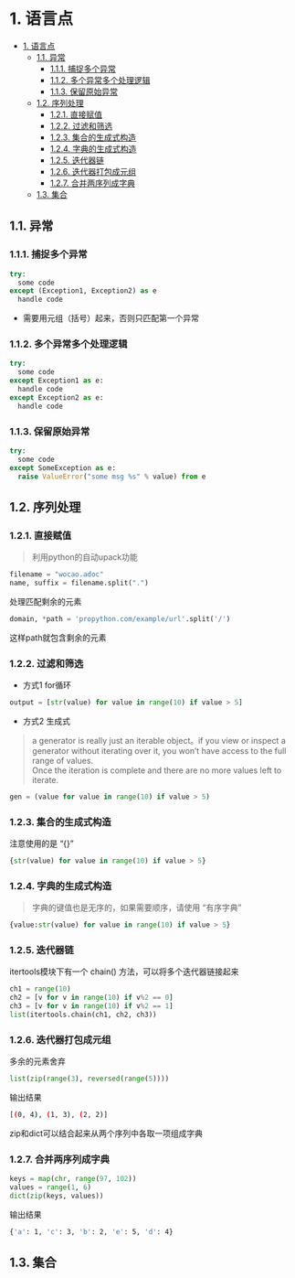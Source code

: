 # 1. 语言点

<!-- TOC -->

- [1. 语言点](#1-语言点)
    - [1.1. 异常](#11-异常)
        - [1.1.1. 捕捉多个异常](#111-捕捉多个异常)
        - [1.1.2. 多个异常多个处理逻辑](#112-多个异常多个处理逻辑)
        - [1.1.3. 保留原始异常](#113-保留原始异常)
    - [1.2. 序列处理](#12-序列处理)
        - [1.2.1. 直接赋值](#121-直接赋值)
        - [1.2.2. 过滤和筛选](#122-过滤和筛选)
        - [1.2.3. 集合的生成式构造](#123-集合的生成式构造)
        - [1.2.4. 字典的生成式构造](#124-字典的生成式构造)
        - [1.2.5. 迭代器链](#125-迭代器链)
        - [1.2.6. 迭代器打包成元组](#126-迭代器打包成元组)
        - [1.2.7. 合并两序列成字典](#127-合并两序列成字典)
    - [1.3. 集合](#13-集合)

<!-- /TOC -->

## 1.1. 异常
### 1.1.1. 捕捉多个异常
```python
try:
  some code
except (Exception1, Exception2) as e
  handle code
```
+ 需要用元组（括号）起来，否则只匹配第一个异常

### 1.1.2. 多个异常多个处理逻辑
```python
try:
  some code
except Exception1 as e:
  handle code
except Exception2 as e:
  handle code
```

### 1.1.3. 保留原始异常
```python
try:
  some code
except SomeException as e:
  raise ValueError("some msg %s" % value) from e
```

## 1.2. 序列处理
### 1.2.1. 直接赋值
> 利用python的自动upack功能

```python
filename = "wocao.adoc"
name, suffix = filename.split(".")
```
处理匹配剩余的元素
```python
domain, *path = 'propython.com/example/url'.split('/')
```
这样path就包含剩余的元素

### 1.2.2. 过滤和筛选
+ 方式1 for循环
```python
output = [str(value) for value in range(10) if value > 5]
```

+ 方式2 生成式
> a generator is really just an iterable object。if you view or inspect a generator without iterating over it, you won’t
have access to the full range of values.  
Once the iteration is complete and there are no more values left to iterate.

```python
gen = (value for value in range(10) if value > 5)
```
### 1.2.3. 集合的生成式构造
注意使用的是 “{}”
```python
{str(value) for value in range(10) if value > 5}
```

### 1.2.4. 字典的生成式构造 
> 字典的键值也是无序的，如果需要顺序，请使用 “有序字典”

```python
{value:str(value) for value in range(10) if value > 5}
```

### 1.2.5. 迭代器链
itertools模块下有一个 chain() 方法，可以将多个迭代器链接起来
```python
ch1 = range(10)
ch2 = [v for v in range(10) if v%2 == 0]
ch3 = [v for v in range(10) if v%2 == 1]
list(itertools.chain(ch1, ch2, ch3))
```

### 1.2.6. 迭代器打包成元组
多余的元素舍弃
```python
list(zip(range(3), reversed(range(5))))
```
输出结果
```sh
[(0, 4), (1, 3), (2, 2)]
```
zip和dict可以结合起来从两个序列中各取一项组成字典

### 1.2.7. 合并两序列成字典
```python
keys = map(chr, range(97, 102))
values = range(1, 6)
dict(zip(keys, values))
```
输出结果
```sh
{'a': 1, 'c': 3, 'b': 2, 'e': 5, 'd': 4}
```

## 1.3. 集合
